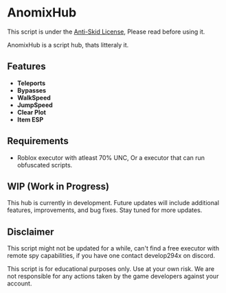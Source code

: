 # AnomixHub

This script is under the [Anti-Skid License](https://raw.githubusercontent.com/RobloxScripts00/AnomixHub/refs/heads/main/Anti%20Skid%20License), Please read before using it.

AnomixHub is a script hub, thats litteraly it.

## Features

- **Teleports**
- **Bypasses**
- **WalkSpeed**
- **JumpSpeed**
- **Clear Plot**
- **Item ESP**

## Requirements

- Roblox executor with atleast 70% UNC, Or a executor that can run obfuscated scripts.

## WIP (Work in Progress)

This hub is currently in development. Future updates will include additional features, improvements, and bug fixes. Stay tuned for more updates.

## Disclaimer

This script might not be updated for a while, can't find a free executor with remote spy capabilities, if you have one contact develop294x on discord.

This script is for educational purposes only. Use at your own risk. We are not responsible for any actions taken by the game developers against your account.

